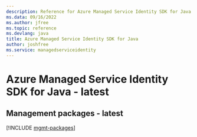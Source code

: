 ```yaml
---
description: Reference for Azure Managed Service Identity SDK for Java
ms.data: 09/16/2022
ms.author: jfree
ms.topic: reference
ms.devlang: java
title: Azure Managed Service Identity SDK for Java
author: joshfree
ms.service: managedserviceidentity
---
```

# Azure Managed Service Identity SDK for Java - latest

## Management packages - latest
[!INCLUDE [mgmt-packages](managed-service-identity-mgmt-index.md)]